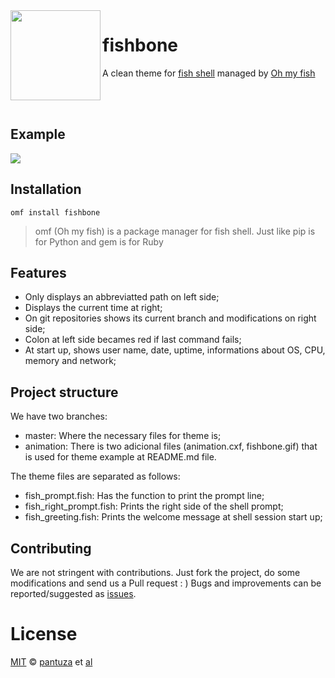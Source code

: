 <img src="https://cdn.rawgit.com/oh-my-fish/oh-my-fish/e4f1c2e0219a17e2c748b824004c8d0b38055c16/docs/logo.svg" align="left" width="144px" height="144px"/>

# fishbone
A clean theme for [fish shell](https://fishshell.com) managed by [Oh my fish](https://github.com/oh-my-fish/oh-my-fish)

<br />
<br />

## Example

<img src="https://github.com/pantuza/fishbone/raw/animation/fishbone.gif" align="center" />

## Installation

```fish
omf install fishbone
```
> omf (Oh my fish) is a package manager for fish shell. Just like pip is for Python and gem is for Ruby

## Features

* Only displays an abbreviatted path on left side;
* Displays the current time at right;
* On git repositories shows its current branch and modifications on right side;
* Colon at left side becames red if last command fails;
* At start up, shows user name, date, uptime, informations about OS, CPU, memory and network;
 
## Project structure

We have two branches:

* master: Where the necessary files for theme is;
* animation: There is two adicional files (animation.cxf, fishbone.gif) that is used for theme example at README.md file.

The theme files are separated as follows:

* fish_prompt.fish: Has the function to print the prompt line;
* fish_right_prompt.fish: Prints the right side of the shell prompt;
* fish_greeting.fish: Prints the welcome message at shell session start up;


## Contributing

We are not stringent with contributions.
Just fork the project, do some modifications and send us a Pull request : )
Bugs and improvements can be reported/suggested as [issues](https://github.com/oh-my-fish/theme-fishbone/issues).


# License

[MIT][mit] © [pantuza][author] et [al][contributors]


[mit]:            https://opensource.org/licenses/MIT
[author]:         https://github.com/pantuza
[contributors]:   https://github.com/pantuza/fishbone/graphs/contributors
